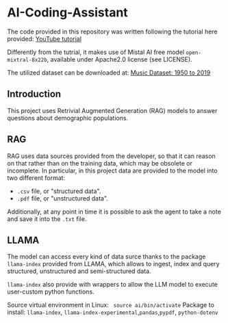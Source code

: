 # AI-Coding-Assistant

The code provided in this repository was written following the tutorial here provided: [YouTube tutorial](https://www.youtube.com/watch?v=ul0QsodYct4&t=148s)

Differently from the tutrial, it makes use of Mistal AI free model `open-mixtral-8x22b`, available under Apache2.0 license (see LICENSE).

The utilized dataset can be downloaded at: [Music Dataset: 1950 to 2019](https://www.kaggle.com/datasets/saurabhshahane/music-dataset-1950-to-2019) 

## Introduction

This project uses Retrivial Augmented Generation (RAG) models to answer questions about demographic populations.

## RAG 

RAG uses data sources provided from the developer, so that it can reason on that rather than on the training data, which may be obsolete or incomplete. In particular, in this project data are provided to the model into two different format:

- `.csv` file, or "structured data".
- `.pdf` file, or "unstructured data".

Additionally, at any point in time it is possible to ask the agent to take a note and save it into the `.txt` file.

## LLAMA

The model can access every kind of data surce thanks to the package `llama-index` provided from LLAMA, which allows to ingest, index and query structured, unstructured and semi-structured data.

`llama-index` also provide with wrappers to allow the LLM model to execute user-custom python functions.


Source virtual environment in Linux: ` source ai/bin/activate`
Package to install: `llama-index`, `llama-index-experimental`,`pandas`,`pypdf`, `python-dotenv`

